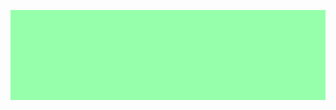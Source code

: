 ![green](green.jpg)

<!--
<p align="center"> 
  <img src="https://profile-counter.glitch.me/goto-eof/count.svg" />
</p>
-->
